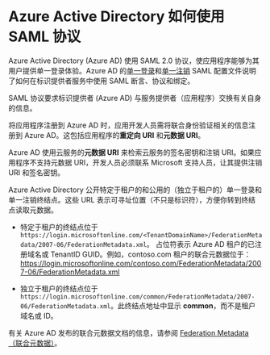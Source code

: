 <properties
	pageTitle="Azure AD SAML 协议参考 | Azure"
	description="本文概述 Azure Active Directory 中的单一登录和单一注销 SAML 配置文件。"
	services="active-directory"
	documentationCenter=".net"
	authors="priyamohanram"
	manager="mbaldwin"
	editor=""/>

<tags
	ms.service="active-directory"
	ms.workload="identity"
	ms.tgt_pltfrm="na"
	ms.devlang="na"
	ms.topic="article"
	ms.date="06/23/2016"
	wacn.date="08/22/2016"
	ms.author="priyamo"/>


# Azure Active Directory 如何使用 SAML 协议


Azure Active Directory (Azure AD) 使用 SAML 2.0 协议，使应用程序能够为其用户提供单一登录体验。Azure AD 的[单一登录](/documentation/articles/active-directory-single-sign-on-protocol-reference/)和[单一注销](/documentation/articles/active-directory-single-sign-out-protocol-reference/) SAML 配置文件说明了如何在标识提供者服务中使用 SAML 断言、协议和绑定。

SAML 协议要求标识提供者 (Azure AD) 与服务提供者（应用程序）交换有关自身的信息。

将应用程序注册到 Azure AD 时，应用开发人员需将联合身份验证相关的信息注册到 Azure AD。这包括应用程序的**重定向 URI** 和**元数据 URI**。

Azure AD 使用云服务的**元数据 URI** 来检索云服务的签名密钥和注销 URI。如果应用程序不支持元数据 URI，开发人员必须联系 Microsoft 支持人员，让其提供注销 URI 和签名密钥。

Azure Active Directory 公开特定于租户的和公用的（独立于租户的）单一登录和单一注销终结点。这些 URL 表示可寻址位置（不只是标识符），方便你转到终结点读取元数据。

 - 特定于租户的终结点位于 `https://login.microsoftonline.com/<TenantDomainName>/FederationMetadata/2007-06/FederationMetadata.xml`。<TenantDomainName> 占位符表示 Azure AD 租户的已注册域名或 TenantID GUID。例如，contoso.com 租户的联合元数据位于：https://login.microsoftonline.com/contoso.com/FederationMetadata/2007-06/FederationMetadata.xml

- 独立于租户的终结点位于 `https://login.microsoftonline.com/common/FederationMetadata/2007-06/FederationMetadata.xml`。此终结点地址中显示 **common**，而不是租户域名或 ID。

有关 Azure AD 发布的联合元数据文档的信息，请参阅 [Federation Metadata（联合元数据）](/documentation/articles/active-directory-federation-metadata/)。

<!---HONumber=Mooncake_0815_2016-->